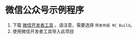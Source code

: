 # 微信公众号示例程序

1. 下载 [微信开发者工具](https://developers.weixin.qq.com/miniprogram/dev/devtools/download.html) 。请注意，需要选择 `预发布版 RC Build`。
1. 使用微信开发者工具导入此项目
